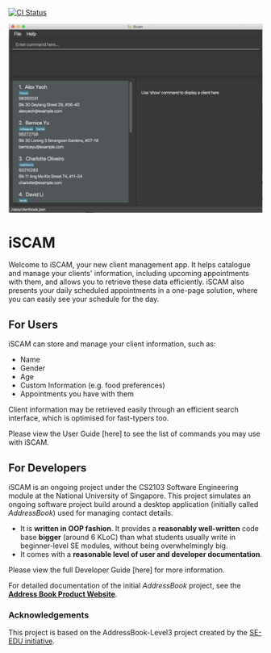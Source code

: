 [![CI Status](https://github.com/AY2021S2-CS2103-W17-4/tp/workflows/Java%20CI/badge.svg)](https://github.com/AY2021S2-CS2103-W17-4/tp/actions)

![Ui](docs/images/Ui.png)

# iSCAM
Welcome to iSCAM, your new client management app. It helps catalogue and manage your clients' information, including upcoming
appointments with them, and allows you to retrieve these data efficiently. iSCAM also presents your daily scheduled appointments
in a one-page solution, where you can easily see your schedule for the day.

## For Users
iSCAM can store and manage your client information, such as:
* Name
* Gender
* Age
* Custom Information (e.g. food preferences)
* Appointments you have with them

Client information may be retrieved easily through an efficient search interface, which is optimised for fast-typers too.

Please view the User Guide [here] to see the list of commands you may use with iSCAM.

## For Developers
iSCAM is an ongoing project under the CS2103 Software Engineering module at the National University of Singapore. This project
simulates an ongoing software project build around a desktop application (initially called _AddressBook_) used for managing contact details.
* It is **written in OOP fashion**. It provides a **reasonably well-written** code base **bigger** (around 6 KLoC) than what students usually write in beginner-level SE modules, without being overwhelmingly big.
* It comes with a **reasonable level of user and developer documentation**.

Please view the full Developer Guide [here] for more information.

For detailed documentation of the initial _AddressBook_ project, see the **[Address Book Product Website](https://se-education.org/addressbook-level3)**.


### Acknowledgements
This project is based on the AddressBook-Level3 project created by the [SE-EDU initiative](https://se-education.org).

